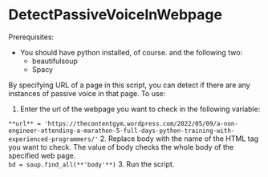 # DetectPassiveVoiceInWebpage
Prerequisites: 
* You should have python installed, of course. and the following two:
  * beautifulsoup
  * Spacy


By specifying URL of a page in this script, you can detect if there are any instances of passive voice in that page.
To use:
1. Enter the url of the webpage you want to check in the following variable: 
 
 `**url** = 'https://thecontentgym.wordpress.com/2022/05/09/a-non-engineer-attending-a-marathon-5-full-days-python-training-with-experienced-programmers/'`
2. Replace body with the name of the HTML tag you want to check. The value of body checks the whole body of the specified web page.   
  `bd = soup.find_all(**'body'**)`
3. Run the script.   
  

